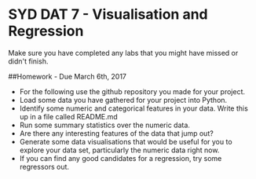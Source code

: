 # SYD DAT 7 - Visualisation and Regression

Make sure you have completed any labs that you might have missed or didn't finish.

##Homework - Due March 6th, 2017


* For the following use the github repository you made for your project. 
* Load some data you have gathered for your project into Python.
* Identify some numeric and categorical features in your data. Write this up in a file called README.md 
* Run some summary statistics over the numeric data.
* Are there any interesting features of the data that jump out?
* Generate some data visualisations that would be useful for you to explore your data set, particularly the numeric data right now.
* If you can find any good candidates for a regression, try some regressors out.


